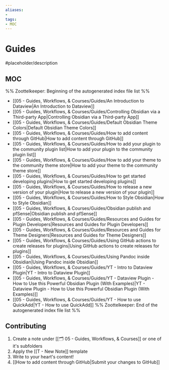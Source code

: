 ```yaml
---
aliases:
- 
tags:
- MOC
---
```


# Guides

#placeholder/description 

## MOC

%% Zoottelkeeper: Beginning of the autogenerated index file list  %%
-  [[05 - Guides, Workflows, & Courses/Guides/An Introduction to Dataview|An Introduction to Dataview]]
-  [[05 - Guides, Workflows, & Courses/Guides/Controlling Obsidian via a Third-party App|Controlling Obsidian via a Third-party App]]
-  [[05 - Guides, Workflows, & Courses/Guides/Default Obsidian Theme Colors|Default Obsidian Theme Colors]]
-  [[05 - Guides, Workflows, & Courses/Guides/How to add content through GitHub|How to add content through GitHub]]
-  [[05 - Guides, Workflows, & Courses/Guides/How to add your plugin to the community plugin list|How to add your plugin to the community plugin list]]
-  [[05 - Guides, Workflows, & Courses/Guides/How to add your theme to the community theme store|How to add your theme to the community theme store]]
-  [[05 - Guides, Workflows, & Courses/Guides/How to get started developing plugins|How to get started developing plugins]]
-  [[05 - Guides, Workflows, & Courses/Guides/How to release a new version of your plugin|How to release a new version of your plugin]]
-  [[05 - Guides, Workflows, & Courses/Guides/How to Style Obsidian|How to Style Obsidian]]
-  [[05 - Guides, Workflows, & Courses/Guides/Obsidian publish and pfSense|Obsidian publish and pfSense]]
-  [[05 - Guides, Workflows, & Courses/Guides/Resources and Guides for Plugin Developers|Resources and Guides for Plugin Developers]]
-  [[05 - Guides, Workflows, & Courses/Guides/Resources and Guides for Theme Designers|Resources and Guides for Theme Designers]]
-  [[05 - Guides, Workflows, & Courses/Guides/Using GitHub actions to create releases for plugins|Using GitHub actions to create releases for plugins]]
-  [[05 - Guides, Workflows, & Courses/Guides/Using Pandoc inside Obsidian|Using Pandoc inside Obsidian]]
-  [[05 - Guides, Workflows, & Courses/Guides/YT  - Intro to Dataview Plugin|YT  - Intro to Dataview Plugin]]
-  [[05 - Guides, Workflows, & Courses/Guides/YT - Dataview Plugin - How to Use this Powerful Obsidian Plugin (With Examples)|YT - Dataview Plugin - How to Use this Powerful Obsidian Plugin (With Examples)]]
-  [[05 - Guides, Workflows, & Courses/Guides/YT - How to use QuickAdd|YT - How to use QuickAdd]]
%% Zoottelkeeper: End of the autogenerated index file list  %%

## Contributing

1. Create a note under [[🗂️ 05 - Guides, Workflows, & Courses]] or one of it's subfolders
2. Apply the [[T - New Note]] template
3. Write to your heart's content!
4. [[How to add content through GitHub|Submit your changes to GitHub]]